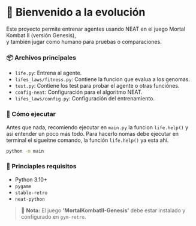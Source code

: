 # 🧬 Bienvenido a la evolución

Este proyecto permite entrenar agentes usando NEAT en el juego Mortal Kombat II (versión Genesis),  
y también jugar como humano para pruebas o comparaciones.

### 📦 Archivos principales
   
- `life.py`: Entrena al agente.  
- `lifes_laws/fitness.py`: Contiene la funcion que evalua a los genomas.  
- `test.py`: Contiene los test para probar el agente o otras funciónes.
- `config-neat`: Configuración para el algoritmo NEAT.  
- `lifes_laws/config.py`: Configuración del entrenamiento. 

### 🚀 Cómo ejecutar

   Antes que nada, recomiendo ejecutar en `main.py` la funcion `life.help()` y asi entender un poco más todo.
    Para hacerlo nomas debe ejecutar en terminal el sigueitne comando, la función `life.help()` ya esta ahí.
   ```bash
   python -m main
   ```


### 🎯 Princiaples requisitos

- Python 3.10+  
- `pygame`  
- `stable-retro`  
- `neat-python`

> 💾 **Nota:** El juego **'MortalKombatII-Genesis'** debe estar instalado y configurado en `gym-retro`.
